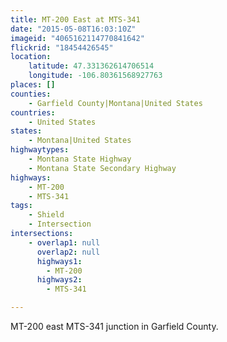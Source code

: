 ```yaml
---
title: MT-200 East at MTS-341
date: "2015-05-08T16:03:10Z"
imageid: "4065162114770841642"
flickrid: "18454426545"
location:
    latitude: 47.331362614706514
    longitude: -106.80361568927763
places: []
counties:
    - Garfield County|Montana|United States
countries:
    - United States
states:
    - Montana|United States
highwaytypes:
    - Montana State Highway
    - Montana State Secondary Highway
highways:
    - MT-200
    - MTS-341
tags:
    - Shield
    - Intersection
intersections:
    - overlap1: null
      overlap2: null
      highways1:
        - MT-200
      highways2:
        - MTS-341

---
```

MT-200 east MTS-341 junction in Garfield County.